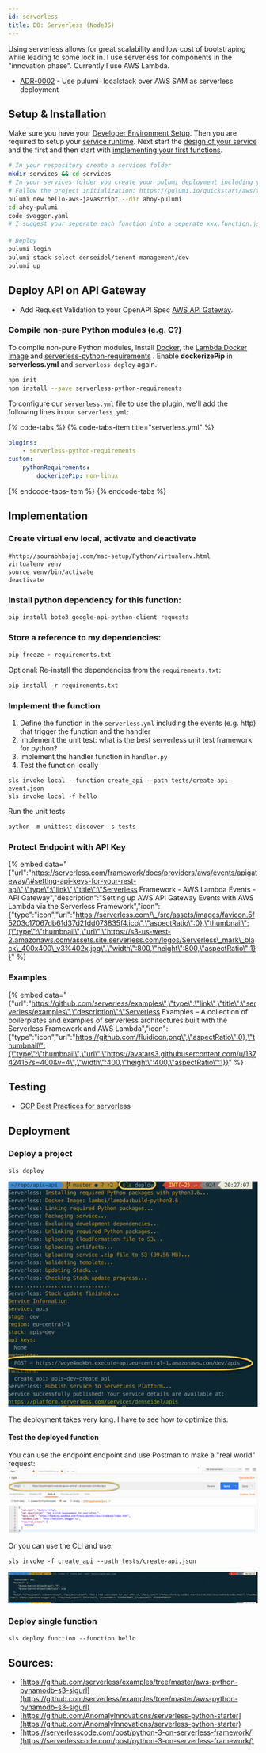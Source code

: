 ```yaml
---
id: serverless
title: DO: Serverless (NodeJS)
---
```


Using serverless allows for great scalability and low cost of bootstraping while leading to some lock in. I use serverless for components in the "innovation phase". Currently I use AWS Lambda.

<!-- adrlog -->

- [ADR-0002](adr/0002-use-pulumi-localstack-over-aws-sam-as-serverless-deployment.md) - Use pulumi+localstack over AWS SAM as serverless deployment

<!-- adrlogstop -->

## Setup & Installation

Make sure you have your [Developer Environment Setup](../development-environment/). Then you are required to setup your [service runtime](../platform/runtime.md). Next start the [design of your service](_index_design.md) and the first and then start with [implementing your first functions](https://blog.pulumi.com/serverless-on-aws-with-pulumi-simple-event-based-functions).

```bash
# In your respository create a services folder
mkdir services && cd services
# In your services folder you create your pulumi deployment including your infrastructure DB, API Gateway (keep in mind to include the API definition of the service from the design phase), functions ...
# Follow the project initialization: https://pulumi.io/quickstart/aws/tutorial-rest-api.html
pulumi new hello-aws-javascript --dir ahoy-pulumi
cd ahoy-pulumi
code swagger.yaml
# I suggest your seperate each function into a seperate xxx.function.js file

# Deploy
pulumi login
pulumi stack select denseidel/tenent-management/dev
pulumi up

```

## Deploy API on API Gateway

- Add Request Validation to your OpenAPI Spec [AWS API Gateway](https://docs.aws.amazon.com/apigateway/latest/developerguide/api-gateway-request-validation-sample-api-swagger.html).


### Compile non-pure Python modules \(e.g. C?\)

To compile non-pure Python modules, install [Docker](https://docs.docker.com/engine/installation/), the [Lambda Docker Image](https://github.com/lambci/docker-lambda) and [serverless-python-requirements](https://serverless.com/blog/serverless-python-packaging/) . Enable **dockerizePip** in **serverless.yml** and `serverless deploy` again.

```bash
npm init
npm install --save serverless-python-requirements
```

To configure our `serverless.yml` file to use the plugin, we'll add the following lines in our `serverless.yml`:

{% code-tabs %}
{% code-tabs-item title="serverless.yml" %}
```yaml
plugins: 
    - serverless-python-requirements 
custom: 
    pythonRequirements: 
        dockerizePip: non-linux
```
{% endcode-tabs-item %}
{% endcode-tabs %}

## Implementation

### Create virtual env local, activate and deactivate

```text
#http://sourabhbajaj.com/mac-setup/Python/virtualenv.html
virtualenv venv
source venv/bin/activate
deactivate
```

### Install python dependency for this function:

```python
pip install boto3 google-api-python-client requests
```

### Store a reference to my dependencies:

```python
pip freeze > requirements.txt
```

Optional: Re-install the dependencies from the `requirements.txt`:

```python
pip install -r requirements.txt
```

### Implement the function

1. Define the function in the `serverless.yml` including the events \(e.g. http\) that trigger the function and the handler
2. Implement the unit test: what is the best serverless unit test framework for python?
3. Implement the handler function in `handler.py`
4. Test the function locally

```text
sls invoke local --function create_api --path tests/create-api-event.json
sls invoke local -f hello
```

Run the unit tests

```python
python -m unittest discover -s tests
```

### Protect Endpoint with API Key

{% embed data="{\"url\":\"https://serverless.com/framework/docs/providers/aws/events/apigateway/\#setting-api-keys-for-your-rest-api\",\"type\":\"link\",\"title\":\"Serverless Framework - AWS Lambda Events - API Gateway\",\"description\":\"Setting up AWS API Gateway Events with AWS Lambda via the Serverless Framework\",\"icon\":{\"type\":\"icon\",\"url\":\"https://serverless.com/\_/src/assets/images/favicon.5f5203c17067db61d37d21dd073835f4.ico\",\"aspectRatio\":0},\"thumbnail\":{\"type\":\"thumbnail\",\"url\":\"https://s3-us-west-2.amazonaws.com/assets.site.serverless.com/logos/Serverless\_mark\_black\_400x400\_v3%402x.jpg\",\"width\":800,\"height\":800,\"aspectRatio\":1}}" %}



### Examples

{% embed data="{\"url\":\"https://github.com/serverless/examples\",\"type\":\"link\",\"title\":\"serverless/examples\",\"description\":\"Serverless Examples – A collection of boilerplates and examples of serverless architectures built with the Serverless Framework and AWS Lambda\",\"icon\":{\"type\":\"icon\",\"url\":\"https://github.com/fluidicon.png\",\"aspectRatio\":0},\"thumbnail\":{\"type\":\"thumbnail\",\"url\":\"https://avatars3.githubusercontent.com/u/13742415?s=400&v=4\",\"width\":400,\"height\":400,\"aspectRatio\":1}}" %}

## Testing

* [GCP Best Practices for serverless](https://cloud.google.com/functions/docs/bestpractices/testing)


## Deployment

### Deploy a project

```text
sls deploy
```

![](/img/deployment.png)

The deployment takes very long. I have to see how to optimize this.

#### Test the deployed function

You can use the endpoint endpoint and use Postman to make a "real world" request: ![](/img/test-with-postman.png)

Or you can use the CLI and use:

```text
sls invoke -f create_api --path tests/create-api.json
```

![](/img/test-with-cli-at-runtime.png)

### Deploy single function

```text
sls deploy function --function hello
```

## Sources:

* [https://github.com/serverless/examples/tree/master/aws-python-pynamodb-s3-sigurl](https://github.com/serverless/examples/tree/master/aws-python-pynamodb-s3-sigurl) 
* [https://github.com/AnomalyInnovations/serverless-python-starter](https://github.com/AnomalyInnovations/serverless-python-starter)
* [https://serverlesscode.com/post/python-3-on-serverless-framework/](https://serverlesscode.com/post/python-3-on-serverless-framework/)
